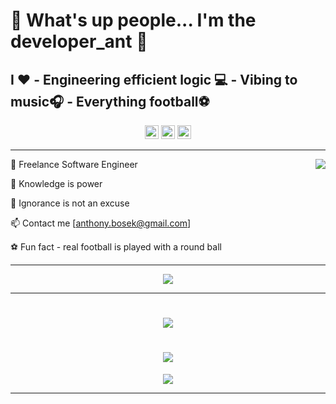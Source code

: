 
# 👋 What's up people... I'm the developer_ant 🐜
<!-- <h1 align="center">👋 What's up people... I'm the developer_ant 🐜</h1> -->
## I ❤️ - Engineering efficient logic 💻 - Vibing to music🎧 - Everything football⚽
<!-- <h2 align="center">I ❤️ - Writing clean code💻 - Listening to music🎧 - Everything football⚽</h2> -->
<div align="center">
<img src='https://api.visitorbadge.io/api/visitors?path=https%3A%2F%2Fgithub.com%2FanthonyBosek&countColor=%232ccce4&style=flat' height='22'>
<img src='https://img.shields.io/github/followers/anthonyBosek?label=Followers&style=social' height='22'>
<img src='https://img.shields.io/github/stars/anthonyBosek?style=social&label=Stars' height='22'>
</div>

---

<img src="https://github-readme-stats-sigma-five.vercel.app/api?username=anthonyBosek&count_private=true&show_icons=true&theme=transparent" align="right">

💼 Freelance Software Engineer

🌱 Knowledge is power

🚫 Ignorance is not an excuse

📫 Contact me [anthony.bosek@gmail.com]

⚽ Fun fact - real football is played with a round ball

---

<p align="center">
  <a href="https://skillicons.dev">
<!--     <img src="https://skillicons.dev/icons?i=py,flask,django,postgres,mysql,sqlite,js,ts,jquery,react,redux,d3,nodejs,express,mongodb,linux,ubuntu,vite,git,github,bash,vscode,docker,graphql,aws,apollo,jest,figma,discord,postman,html,css,sass,tailwind,materialui,styledcomponents&perline=12&theme=dark" /> -->
    <img src="https://skillicons.dev/icons?i=,py,,flask,,postgres,,mysql,,react,,d3,,nodejs,,express,,mongodb,,,,,,,,,,,,,,,,,,,,,,linux,,ubuntu,,vite,,github,,bash,,vscode,,graphql,,tailwind,,materialui,&perline=19&theme=dark" />
  </a>
</p>

---

<h1 align='center'>
  <img src="https://github-profile-summary-cards.vercel.app/api/cards/profile-details?username=anthonyBosek&count_private=true&theme=dracula">
</h1>


<h1 align='center'>
  <img src="https://github-readme-streak-stats.herokuapp.com/?user=anthonyBosek&theme=dracula">
</h1>
<div align='center'>
  <img src="https://github-readme-stats-sigma-five.vercel.app/api/top-langs/?username=anthonyBosek&layout=compact&langs_count=4&hide=procfile&theme=dracula">
</div>

---

<!--  -->
<!-- 🗨  Ask me about my journey -->
<!--   <img src="https://github-readme-stats.vercel.app/api/top-langs/?username=anthonyBosek&layout=compact&theme=dracula"> -->
<!-- <img src="https://github-profile-summary-cards.vercel.app/api/cards/stats?username=anthonyBosek&count_private=true&theme=dracula"> -->
<!-- <img src="http://github-profile-summary-cards.vercel.app/api/cards/productive-time?username=anthonyBosek&count_private=true&theme=dracula&utcOffset=8"> -->
<!--[![Anurag's GitHub stats](https://github-readme-stats.vercel.app/api?username=anthonyBosek&count_private=true&show_icons=true&theme=dracula)](https://github.com/anuraghazra/github-readme-stats) -->
<!-- [![Top Langs](https://github-readme-stats.vercel.app/api/top-langs/?username=anthonyBosek)](https://github.com/anuraghazra/github-readme-stats) -->
